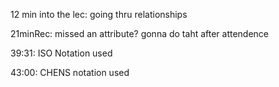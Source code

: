12 min into the lec: going thru relationships
<!--
kill me if i have to take any more of these classes
-->

21minRec: missed an attribute? gonna do taht after attendence 

39:31: ISO Notation used

43:00: CHENS notation used